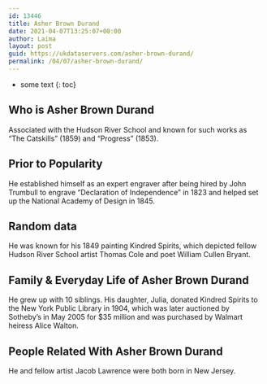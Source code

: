 ```yaml
---
id: 13446
title: Asher Brown Durand
date: 2021-04-07T13:25:07+00:00
author: Laima
layout: post
guid: https://ukdataservers.com/asher-brown-durand/
permalink: /04/07/asher-brown-durand/
---
```


* some text
{: toc}


## Who is Asher Brown Durand
                  
                  
                  
Associated with the Hudson River School and known for such works as &#8220;The Catskills&#8221; (1859) and &#8220;Progress&#8221; (1853).
                  
              
            
              
            
                
                
                
## Prior to Popularity
                  
                  
                  
He established himself as an expert engraver after being hired by John Trumbull to engrave &#8220;Declaration of Independence&#8221; in 1823 and helped set up the National Academy of Design in 1845.
                  
              
            
              
            
                
                
                
## Random data
                  
                  
                  
He was known for his 1849 painting Kindred Spirits, which depicted fellow Hudson River School artist Thomas Cole and poet William Cullen Bryant.
                  
              
            
              
            
                
                
                
## Family & Everyday Life of Asher Brown Durand
                  
                  
                  
He grew up with 10 siblings. His daughter, Julia, donated Kindred Spirits to the New York Public Library in 1904, which was later auctioned by Sotheby&#8217;s in May 2005 for $35 million and was purchased by Walmart heiress Alice Walton.
                  
              
            
              
            
                
                
                
## People Related With Asher Brown Durand
                  
                  
                  
He and fellow artist Jacob Lawrence were both born in New Jersey.
                  
              
            
              
            
                
              
            
              
              
            
            
              
            
          
          
          